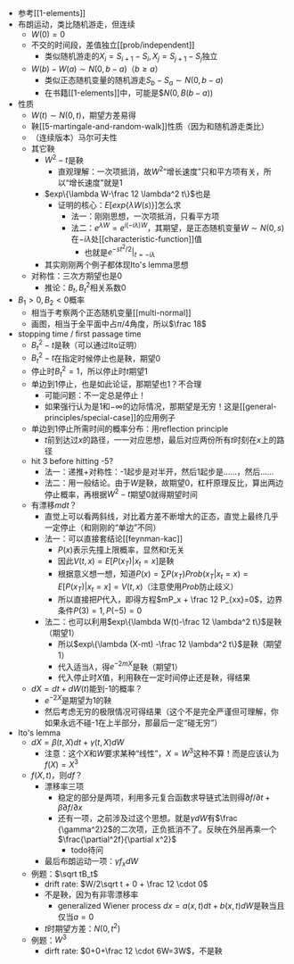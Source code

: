 - 参考[[1-elements]]
- 布朗运动，类比随机游走，但连续
  - $W(0)=0$
  - 不交的时间段，差值独立[[prob/independent]]
    - 类似随机游走的$X_i = S_{i+1}-S_i, X_j = S_{j+1}-S_j$独立
  - $W(b)-W(a)\sim N(0, b-a)$（$b\ge a$）
    - 类似正态随机变量的随机游走$S_{b}-S_a\sim N(0,b-a)$
    - 在书籍[[1-elements]]中，可能是$$N(0,B(b-a))$
- 性质
  - $W(t)\sim N(0,t)$，期望方差易得
  - 鞅[[5-martingale-and-random-walk]]性质（因为和随机游走类比）
  - （连续版本）马尔可夫性
  - 其它鞅
    - $W^2-t$是鞅
      - 直观理解：一次项抵消，故$W^2$“增长速度”只和平方项有关，所以“增长速度”就是1
    - $exp\{\lambda W-\frac 12 \lambda^2 t\}$也是
      - 证明的核心：$E[exp\{\lambda W(s)\}]$怎么求
        - 法一：刚刚思想，一次项抵消，只看平方项
        - 法二：$e^{\lambda W} = e^{i(-i\lambda) W}$，其期望，是正态随机变量$W\sim N(0,s)$在$-i\lambda$处[[characteristic-function]]值
          - 也就是$e^{-st^2/2}|_{t=-i\lambda}$
    - 其实刚刚两个例子都体现Ito's lemma思想
  - 对称性：三次方期望也是0
    - 推论：$B_t, B_t^2$相关系数0
- $B_1>0, B_2<0$概率
  - 相当于考察两个正态随机变量[[multi-normal]]
  - 画图，相当于全平面中占$\pi/4$角度，所以$\frac 18$
- stopping time / first passage time
  - $B_t^2-t$是鞅（可以通过Ito证明）
  - $B_t^2-t$在指定时候停止也是鞅，期望0
  - 停止时$B_t^2=1$，所以停止时$t$期望1
  - 单边到1停止，也是如此论证，那期望也1？不合理
    - 可能问题：不一定总是停止！
    - 如果强行认为是$1$和$-\infty$的边际情况，那期望是无穷！这是[[general-principles/special-case]]的应用例子
  - 单边到1停止所需时间的概率分布：用reflection principle
    - $t$前到达过$x$的路径，一一对应思想，最后对应两份所有$t$时刻在$x$上的路径
  - hit 3 before hitting -5?
    - 法一：递推+对称性：-1起步是对半开，然后1起步是……，然后……
    - 法二：用一般结论。由于$W$是鞅，故期望0，杠杆原理反比，算出两边停止概率，再根据$W^2-t$期望0就得期望时间
  - 有漂移$mdt$？
    - 直觉上可以看两斜线，对比着方差不断增大的正态，直觉上最终几乎一定停止（和刚刚的“单边”不同）
    - 法一：可以直接套结论[[feynman-kac]]
      - $P(x)$表示先撞上限概率，显然和$t$无关
      - 因此$V(t,x)=E[P(x_T)|x_t=x]$是鞅
      - 根据意义想一想，知道$P(x) = \sum P(x_T)Prob(x_T|x_t=x)= E[P(x_T)|x_t=x]=V(t,x)$（注意使用$Prob$防止歧义）
      - 所以直接把$P$代入，即得方程$mP_x + \frac 12 P_{xx}=0$，边界条件$P(3)=1, P(-5)=0$
    - 法二：也可以利用$exp\{\lambda W(t)-\frac 12 \lambda^2 t\}$是鞅（期望1）
      - 所以$exp\{\lambda (X-mt) -\frac 12 \lambda^2 t\}$是鞅（期望1）
      - 代入适当$\lambda$，得$e^{-2mX}$是鞅（期望1）
      - 代入停止时$X$值，利用鞅在一定时间停止还是鞅，得结果
  - $dX=dt+dW(t)$能到-1的概率？
    - $e^{-2X}$是期望为1的鞅
    - 然后考虑无穷的极限情况可得结果（这个不是完全严谨但可理解，你如果永远不碰-1在上半部分，那最后一定“碰无穷”）
- Ito's lemma
  - $dX=\beta(t,X)dt+\gamma(t,X)dW$
    - 注意：这个$X$和$W$要求某种“线性”，$X=W^3$这种不算！而是应该认为$f(X)=X^3$
  - $f(X,t)$，则$df$？
    - 漂移率三项
      - 稳定的部分是两项，利用多元复合函数求导链式法则得$\partial f/\partial t+\beta \partial f/\partial x$
      - 还有一项，之前涉及过这个思想。就是$\gamma dW$有$\frac {\gamma^2}2$的二次项，正负抵消不了。反映在外层再乘一个$\frac{\partial^2f}{\partial x^2}$
        - todo待问
    - 最后布朗运动一项：$\gamma f_x dW$
  - 例题：$\sqrt tB_t$
    - drift rate: $W/2\sqrt t + 0 + \frac 12 \cdot 0$
    - 不是鞅，因为有非零漂移率
      - generalized Wiener process $dx=a(x,t)dt+b(x,t)dW$是鞅当且仅当$a=0$
    - $t$时期望方差：$N(0,t^2)$
  - 例题：$W^3$
    - dirft rate: $0+0+\frac 12 \cdot 6W=3W$，不是鞅
